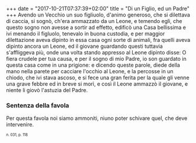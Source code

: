 +++
date = "2017-10-21T07:37:39+02:00"
title = "Di un Figlio, ed un Padre"
+++
Avendo un Vecchio un suo figliuolo, d'animo generoso, che si dilettava di
caccia, si sognò, ch'era ammazzato da un Leone, e temendo egli, che questo
sogno non avesse a sortir ad effetto, edificò una Casa bellissima e ivi menando
il figluolo, tenevalo in buona custodia, e per maggior dilettazione aveva
dipinto in essa casa ogni sorte di animali, fra quelli aveva dipinto ancora un
Leone, ed il giovane guardando questi tuttavia s'affliggeva più, onde una volta
stando appresso al Leone dipinto disse: O fiera crudele per tua causa, e per il
sogno di mio Padre, io son guardato in questa casa come in una prigione:
e dicendo queste parole, diede della mano nella parete per cacciare l'occhio al
Leone, e la percosse in un chiodo, che ivi stava ascoso, e si fece una gran
ferita per la quale gli venne una grave febbre ed in breve si morì, e così il
Leone ammazzò il giovane, e niente li giovò l'astuzia del Padre.

### Sentenza della favola
Per questa favola noi siamo ammoniti, niuno poter schivare quel, che deve
intervenire.

<sub><sub>n. 031, p. 118<sub><sub>
